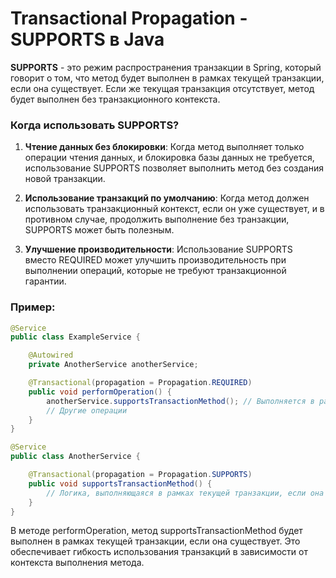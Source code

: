# Transactional Propagation - SUPPORTS в Java

**SUPPORTS** - это режим распространения транзакции в Spring, который говорит о том, что метод будет выполнен в рамках текущей транзакции, если она существует. Если же текущая транзакция отсутствует, метод будет выполнен без транзакционного контекста.

### Когда использовать SUPPORTS?

1. **Чтение данных без блокировки**: Когда метод выполняет только операции чтения данных, и блокировка базы данных не требуется, использование SUPPORTS позволяет выполнить метод без создания новой транзакции.

2. **Использование транзакций по умолчанию**: Когда метод должен использовать транзакционный контекст, если он уже существует, и в противном случае, продолжить выполнение без транзакции, SUPPORTS может быть полезным.

3. **Улучшение производительности**: Использование SUPPORTS вместо REQUIRED может улучшить производительность при выполнении операций, которые не требуют транзакционной гарантии.

### Пример:

```java
@Service
public class ExampleService {

    @Autowired
    private AnotherService anotherService;

    @Transactional(propagation = Propagation.REQUIRED)
    public void performOperation() {
        anotherService.supportsTransactionMethod(); // Выполняется в рамках текущей транзакции, если она существует
        // Другие операции
    }
}

@Service
public class AnotherService {

    @Transactional(propagation = Propagation.SUPPORTS)
    public void supportsTransactionMethod() {
        // Логика, выполняющаяся в рамках текущей транзакции, если она существует
    }
}
```
В методе performOperation, метод supportsTransactionMethod будет выполнен в рамках текущей транзакции, если она существует. Это обеспечивает гибкость использования транзакций в зависимости от контекста выполнения метода.